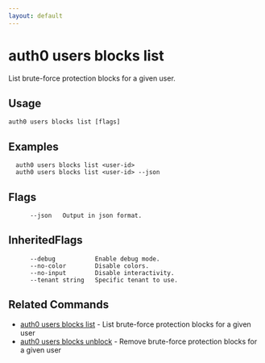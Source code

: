 ```yaml
---
layout: default
---
```

# auth0 users blocks list

List brute-force protection blocks for a given user.

## Usage
```
auth0 users blocks list [flags]
```

## Examples

```
  auth0 users blocks list <user-id>
  auth0 users blocks list <user-id> --json
```


## Flags

```
      --json   Output in json format.
```


## InheritedFlags

```
      --debug           Enable debug mode.
      --no-color        Disable colors.
      --no-input        Disable interactivity.
      --tenant string   Specific tenant to use.
```


## Related Commands

- [auth0 users blocks list](auth0_users_blocks_list.md) - List brute-force protection blocks for a given user
- [auth0 users blocks unblock](auth0_users_blocks_unblock.md) - Remove brute-force protection blocks for a given user


